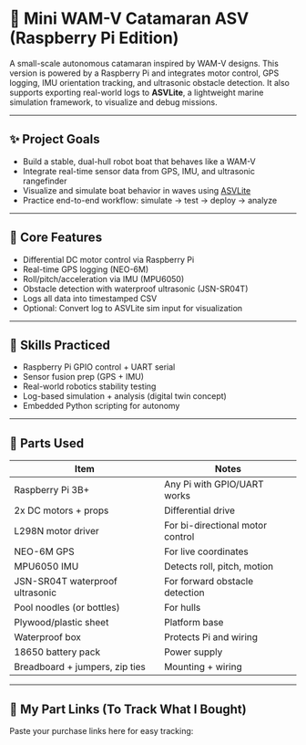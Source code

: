 # 🚤 Mini WAM-V Catamaran ASV (Raspberry Pi Edition)

A small-scale autonomous catamaran inspired by WAM-V designs. This version is powered by a Raspberry Pi and integrates motor control, GPS logging, IMU orientation tracking, and ultrasonic obstacle detection. It also supports exporting real-world logs to **ASVLite**, a lightweight marine simulation framework, to visualize and debug missions.

---

## ✨ Project Goals

- Build a stable, dual-hull robot boat that behaves like a WAM-V
- Integrate real-time sensor data from GPS, IMU, and ultrasonic rangefinder
- Visualize and simulate boat behavior in waves using [ASVLite](https://github.com/resilient-swarms/ASVLite)
- Practice end-to-end workflow: simulate → test → deploy → analyze

---

## 🔧 Core Features

- Differential DC motor control via Raspberry Pi
- Real-time GPS logging (NEO-6M)
- Roll/pitch/acceleration via IMU (MPU6050)
- Obstacle detection with waterproof ultrasonic (JSN-SR04T)
- Logs all data into timestamped CSV
- Optional: Convert log to ASVLite sim input for visualization

---

## 🧠 Skills Practiced

- Raspberry Pi GPIO control + UART serial
- Sensor fusion prep (GPS + IMU)
- Real-world robotics stability testing
- Log-based simulation + analysis (digital twin concept)
- Embedded Python scripting for autonomy

---

## 🛒 Parts Used

| Item | Notes |
|------|-------|
| Raspberry Pi 3B+ | Any Pi with GPIO/UART works |
| 2x DC motors + props | Differential drive |
| L298N motor driver | For bi-directional motor control |
| NEO-6M GPS | For live coordinates |
| MPU6050 IMU | Detects roll, pitch, motion |
| JSN-SR04T waterproof ultrasonic | For forward obstacle detection |
| Pool noodles (or bottles) | For hulls |
| Plywood/plastic sheet | Platform base |
| Waterproof box | Protects Pi and wiring |
| 18650 battery pack | Power supply |
| Breadboard + jumpers, zip ties | Mounting + wiring

---

## 🔗 My Part Links (To Track What I Bought)

Paste your purchase links here for easy tracking:

